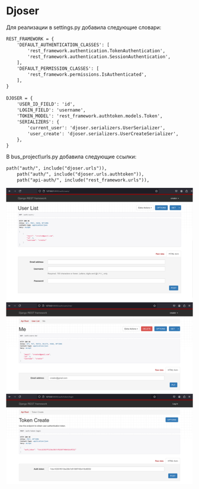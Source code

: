 # Djoser  
Для реализации в settings.py добавила следующие словари: 

    REST_FRAMEWORK = {
        'DEFAULT_AUTHENTICATION_CLASSES': [
            'rest_framework.authentication.TokenAuthentication',
            'rest_framework.authentication.SessionAuthentication',
        ],
        'DEFAULT_PERMISSION_CLASSES': [
            'rest_framework.permissions.IsAuthenticated',
        ],
    }
    
    DJOSER = {
        'USER_ID_FIELD': 'id',
        'LOGIN_FIELD': 'username',
        'TOKEN_MODEL': 'rest_framework.authtoken.models.Token',
        'SERIALIZERS': {
            'current_user': 'djoser.serializers.UserSerializer',
            'user_create': 'djoser.serializers.UserCreateSerializer',
        },
    }
В bus_project\urls.py добавила следующие ссылки: 

    path("auth/", include("djoser.urls")),
        path("auth/", include("djoser.urls.authtoken")),
        path("api-auth/", include("rest_framework.urls")),
![img.png](img.png)
![img_1.png](img_1.png)
![img_2.png](img_2.png)